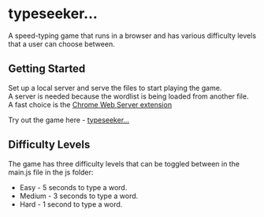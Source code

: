 # typeseeker... 
A speed-typing game that runs in a browser and has various difficulty levels that a user can choose between.

## Getting Started
Set up a local server and serve the files to start playing the game.<br> 
A server is needed because the wordlist is being loaded from another file.<br>
A fast choice is the [Chrome Web Server extension](https://github.com/kzahel/web-server-chrome)<br>

Try out the game here - [typeseeker...](https://alexnjoroge.github.io/typeseeker/) 

## Difficulty Levels

The game has three difficulty levels that can be toggled between in the main.js file in the js folder:

  * Easy   - 5 seconds to type a word.
  * Medium - 3 seconds to type a word.
  * Hard   - 1 second to type a word.


